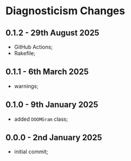 # **Diagnosticism** Changes <!-- omit in toc -->


## 0.1.2 - 29th August 2025

* GitHub Actions;
* Rakefile;


## 0.1.1 - 6th March 2025

* warnings;


## 0.1.0 - 9th January 2025

* added `DOOMGram` class;


## 0.0.0 - 2nd January 2025

* initial commit;


<!-- ########################### end of file ########################### -->

